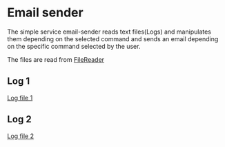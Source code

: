 # Email sender 

The simple service email-sender reads text files(Logs) and manipulates them depending on the selected command and sends an email depending on the specific command selected by the user.

The files are read from [FileReader](https://github.com/DenisBuserski/email-sender/blob/main/src/main/java/org/example/FileReader.java)




## Log 1
[Log file 1](https://github.com/DenisBuserski/email-sender/blob/main/src/main/resources/logs-1.txt)

## Log 2
[Log file 2](https://github.com/DenisBuserski/email-sender/blob/main/src/main/resources/logs-2.txt)
